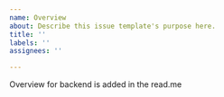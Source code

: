 ```yaml
---
name: Overview
about: Describe this issue template's purpose here.
title: ''
labels: ''
assignees: ''

---
```


Overview for backend is added in the read.me
